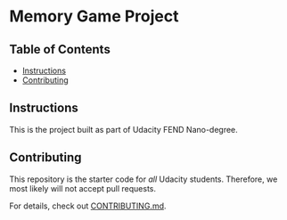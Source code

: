 # Memory Game Project

## Table of Contents

* [Instructions](#instructions)
* [Contributing](#contributing)

## Instructions

This is the project built as part of Udacity FEND Nano-degree.

## Contributing

This repository is the starter code for _all_ Udacity students. Therefore, we most likely will not accept pull requests.

For details, check out [CONTRIBUTING.md](CONTRIBUTING.md).
